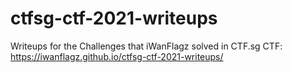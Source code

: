 # ctfsg-ctf-2021-writeups
Writeups for the Challenges that iWanFlagz solved in CTF.sg CTF:  https://iwanflagz.github.io/ctfsg-ctf-2021-writeups/
